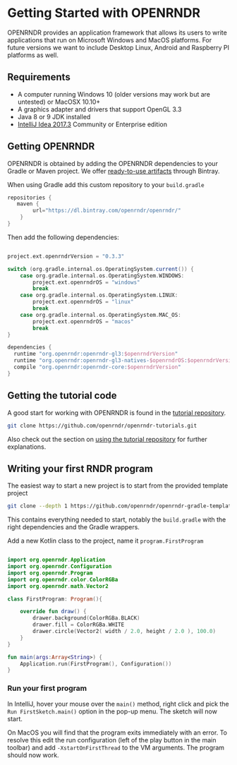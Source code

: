 # Getting Started with OPENRNDR #

OPENRNDR provides an application framework that allows its users to write applications that run on Microsoft Windows and MacOS platforms. For future versions we want to include Desktop Linux, Android and Raspberry PI platforms as well.

## Requirements ##
 * A computer running Windows 10 (older versions may work but are untested) or MacOSX 10.10+
 * A graphics adapter and drivers that support OpenGL 3.3
 * Java 8 or 9 JDK installed
 * [IntelliJ Idea 2017.3](Tools_IntelliJIdea) Community or Enterprise edition

## Getting OPENRNDR

OPENRNDR is obtained by adding the OPENRNDR dependencies to your Gradle or Maven project. We offer [ready-to-use artifacts](http://dl.bintray.com/openrndr/openrndr/org/openrndr/) through Bintray.

When using Gradle add this custom repository to your `build.gradle`
```groovy
repositories {
   maven {
        url="https://dl.bintray.com/openrndr/openrndr/"
    }
}
```

Then add the following dependencies:
```groovy

project.ext.openrndrVersion = "0.3.3"

switch (org.gradle.internal.os.OperatingSystem.current()) {
    case org.gradle.internal.os.OperatingSystem.WINDOWS:
        project.ext.openrndrOS = "windows"
        break
    case org.gradle.internal.os.OperatingSystem.LINUX:
        project.ext.openrndrOS = "linux"
        break
    case org.gradle.internal.os.OperatingSystem.MAC_OS:
        project.ext.openrndrOS = "macos"
        break
}

dependencies {
  runtime "org.openrndr:openrndr-gl3:$openrndrVersion"
  runtime "org.openrndr:openrndr-gl3-natives-$openrndrOS:$openrndrVersion"
  compile "org.openrndr:openrndr-core:$openrndrVersion"
}
```

## Getting the tutorial code

A good start for working with OPENRNDR is found in the [tutorial repository](https://github.com/openrndr/openrndr-tutorials).

```sh
git clone https://github.com/openrndr/openrndr-tutorials.git
```

Also check out the section on [using the tutorial repository](Topic_TutorialRepository.md) for further explanations.

## Writing your first RNDR program

The easiest way to start a new project is to start from the provided template project
```sh
git clone --depth 1 https://github.com/openrndr/openrndr-gradle-template.git
```

This contains everything needed to start, notably the `build.gradle` with the right dependencies and the Gradle wrappers.


Add a new Kotlin class to the project, name it `program.FirstProgram`

```kotlin

import org.openrndr.Application
import org.openrndr.Configuration
import org.openrndr.Program
import org.openrndr.color.ColorRGBa
import org.openrndr.math.Vector2

class FirstProgram: Program(){

    override fun draw() {
        drawer.background(ColorRGBa.BLACK)
        drawer.fill = ColorRGBa.WHITE
        drawer.circle(Vector2( width / 2.0, height / 2.0 ), 100.0)
    }
}

fun main(args:Array<String>) {
    Application.run(FirstProgram(), Configuration())
}

```
### Run your first program

In IntelliJ, hover your mouse over the `main()` method, right click and pick the `Run FirstSketch.main()` option in the pop-up menu. The sketch will now start.

On MacOS you will find that the program exits immediately with an error. To resolve this edit the run configuration (left of the play button in the main toolbar) and add
`-XstartOnFirstThread` to the VM arguments. The program should now work.
